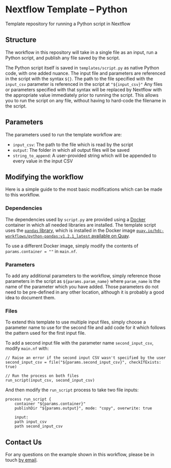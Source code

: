 # Nextflow Template – Python
Template repository for running a Python script in Nextflow

## Structure

The workflow in this repository will take in a single file as an input, run a Python script, and publish any file saved by the script.

The Python script itself is saved in `templates/script.py` as native Python code, with one added nuance.
The input file and parameters are referenced in the script with the syntax `${}`.
The path to the file specified with the `input_csv` parameter is referenced in the script at `"${input_csv}"`
Any files or parameters specified with that syntax will be replaced by Nextflow with the appropriate value immediately prior to running the script.
This allows you to run the script on any file, without having to hard-code the filename in the script.

## Parameters

The parameters used to run the template workflow are:

 - `input_csv`: The path to the file which is read by the script
 - `output`: The folder in which all output files will be saved
 - `string_to_append`: A user-provided string which will be appended to every value in the input CSV

## Modifying the workflow

Here is a simple guide to the most basic modifications which can be made to this workflow.

### Dependencies

The dependencies used by `script.py` are provided using a [Docker](docker.io) container in which all needed libraries are installed.
The template script uses the [`pandas` library](https://pandas.pydata.org/), which is installed in the Docker image [`quay.io/hdc-workflows/python-pandas:v1.2.1_latest` available on Quay](https://quay.io/repository/hdc-workflows/python-pandas?tab=builds).

To use a different Docker image, simply modify the contents of `params.container = ""` in `main.nf`.

### Parameters

To add any additional parameters to the workflow, simply reference those parameters in the script as `${params.param_name}` where `param_name` is the name of the parameter which you have added.
Those parameters do not need to be pre-defined in any other location, although it is probably a good idea to document them.

### Files

To extend this template to use multiple input files, simply choose a parameter name to use for the second file and add code for it which follows the pattern used for the first input file.

To add a second input file with the parameter name `second_input_csv`, modify `main.nf` with:

```
// Raise an error if the second input CSV wasn't specified by the user
second_input_csv = file("${params.second_input_csv}", checkIfExists: true)

// Run the process on both files
run_script(input_csv, second_input_csv)
```

And then modify the `run_script` process to take two file inputs:

```
process run_script {
    container "${params.container}"
    publishDir "${params.output}", mode: "copy", overwrite: true

    input:
    path input_csv
    path second_input_csv
```

## Contact Us

For any questions on the example shown in this workflow, please be in touch [by email](mailto:hutchdatacore@fredhutch.org).
